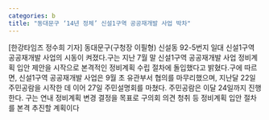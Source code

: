 ```yaml
---
categories: b
title: "동대문구 ‘14년 정체’ 신설1구역 공공재개발 사업 박차"
---
```

[한강타임즈 정수희 기자] 동대문구(구청장 이필형) 신설동 92-5번지 일대 신설1구역 공공재개발 사업의 시동이 켜졌다.구는 지난 7월 말 신설1구역 공공재개발 사업 정비계획 입안 제안을 시작으로 본격적인 정비계획 수립 절차에 돌입했다고 밝혔다.구에 따르면, 신설1구역 공공재개발 사업은 9월 초 유관부서 협의를 마무리했으며, 지난달 22일 주민공람을 시작한 데 이어 27일 주민설명회를 마쳤다. 주민공람은 이달 24일까지 진행한다. 구는 연내 정비계획 변경 결정을 목표로 구의회 의견 청취 등 정비계획 입안 절차를 본격 추진할 계획이다
